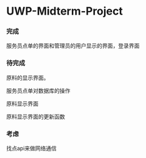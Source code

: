 # UWP-Midterm-Project

### 完成

服务员点单的界面和管理员的用户显示的界面，登录界面

### 待完成

原料的显示界面。

服务员点单对数据库的操作

原料显示界面

原料显示界面的更新函数

### 考虑

找点api来做网络通信